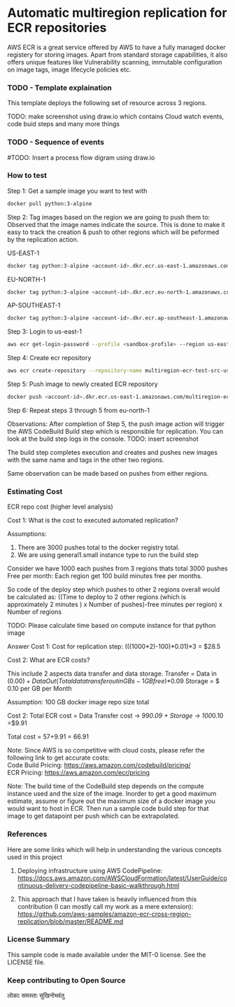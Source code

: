 # Automatic multiregion replication for ECR repositories

AWS ECR is a great service offered by AWS to have a fully managed docker registery for storing images. Apart from standard storage capabilities, it also offers unique features like Vulnerability scanning, immutable configuration on image tags, image lifecycle policies etc.

### TODO - Template explaination
This template deploys the following set of resource across 3 regions.

TODO: make screenshot using draw.io which contains
Cloud watch events, code buid steps and many more things

### TODO - Sequence of events

#TODO: Insert a process flow digram using draw.io

### How to test
Step 1: Get a sample image you want to test with
```bash
docker pull python:3-alpine
```
Step 2: Tag images based on the region we are going to push them to:
Observed that the image names indicate the source. This is done to make it easy to track the creation & push to other regions which will be peformed by the replication action.

US-EAST-1
```bash
docker tag python:3-alpine <account-id>.dkr.ecr.us-east-1.amazonaws.com/multiregion-ecr-test-src-us-east-1:1
```
EU-NORTH-1
```bash
docker tag python:3-alpine <account-id>.dkr.ecr.eu-north-1.amazonaws.com/multiregion-ecr-test-src-eu-north-1:1
```
AP-SOUTHEAST-1
```bash
docker tag python:3-alpine <account-id>.dkr.ecr.ap-southeast-1.amazonaws.com/multiregion-ecr-test-src-ap-southeast-1:1
```
Step 3: Login to us-east-1

```bash
aws ecr get-login-password --profile <sandbox-profile> --region us-east-1 | docker login --username AWS --password-stdin https://<account-id>.dkr.ecr.us-east-1.amazonaws.com
```

Step 4: Create ecr repository

```bash
aws ecr create-repository --repository-name multiregion-ecr-test-src-us-east-1 --profile=<sandbox-profile>  --region us-east-1
```

Step 5: Push image to newly created ECR repository

```bash
docker push <account-id>.dkr.ecr.us-east-1.amazonaws.com/multiregion-ecr-test-src-us-east-1:1
```

Step 6: Repeat steps 3 through 5 from eu-north-1

Observations:
After completion of Step 5, the push image action will trigger the AWS CodeBuild Build step which is responsible for replication. You can look at the build step logs in the console.
TODO: insert screenshot

The build step completes execution and creates and pushes new images with the same name and tags in the other two regions.

Same observation can be made based on pushes from either regions.

### Estimating Cost

ECR repo cost (higher level analysis)

Cost 1: What is the cost to executed automated replication?

Assumptions: 
1. There are 3000 pushes total to the docker registry total.
2. We are using general1.small instance type to run the build step

Consider we have 1000 each pushes from 3 regions thats total 3000 pushes
Free per month: Each region get 100 build minutes free per months.

So code of the deploy step which pushes to other 2 regions overall would be calculated as:
((Time to deploy to 2 other regions (which is approximately 2 minutes ) x Number of pushes)-free minutes per region) x Number of regions

TODO: Please calculate time based on compute instance for that python image

Answer Cost 1: Cost for replication step: (((1000*2)-100)*0.01)*3 = $28.5

Cost 2: What are ECR costs?<br>

This include 2 aspects data transfer and data storage.
Transfer = Data in ($0.00) + Data Out (Total data transfer out in GBs - 1 GB free)*$0.09
Storage  = $ 0.10 per GB per Month

Assumption: 100 GB docker image repo size total

Cost 2: Total ECR cost = Data Transfer cost -> 99*0.09 + Storage -> 100*0.10 =$9.91

Total cost = $57+$9.91 = 66.91

Note: Since AWS is so competitive with cloud costs, please refer the following link to get accurate costs:<br>
Code Build Pricing: https://aws.amazon.com/codebuild/pricing/<br>
ECR Pricing: https://aws.amazon.com/ecr/pricing

Note: The build time of the CodeBuild step depends on the compute instance used and the size of the image. Inorder to get a good maximum estimate, assume or figure out the maximum size of a docker image you would want to host in ECR. Then run a sample code build step for that image to get datapoint per push which can be extrapolated.

### References

Here are some links which will help in understanding the various concepts used in this project
1. Deploying infrastructure using AWS CodePipeline:<br>
https://docs.aws.amazon.com/AWSCloudFormation/latest/UserGuide/continuous-delivery-codepipeline-basic-walkthrough.html

2. This approach that I have taken is heavily influenced from this contribution (I can mostly call my work as a mere extension):<br>
https://github.com/aws-samples/amazon-ecr-cross-region-replication/blob/master/README.md


### License Summary
This sample code is made available under the MIT-0 license. See the LICENSE file.

### Keep contributing to Open Source
लोकाः समस्ताः सुखिनोभवंतु
